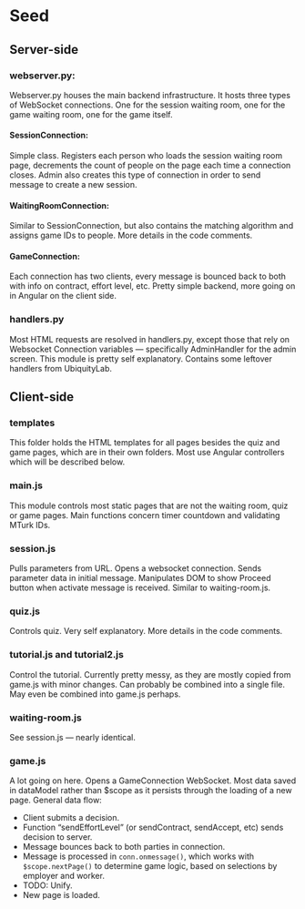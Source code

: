 # Seed
## Server-side
### webserver.py:
Webserver.py houses the main backend infrastructure. It hosts three types of WebSocket connections. One for the session waiting room, one for the game waiting room, one for the game itself.

#### SessionConnection:
Simple class. Registers each person who loads the session waiting room page, decrements the count of people on the page each time a connection closes. Admin also creates this type of connection in order to send message to create a new session.

#### WaitingRoomConnection:
Similar to SessionConnection, but also contains the matching algorithm and assigns game IDs to people. More details in the code comments.

#### GameConnection:
Each connection has two clients, every message is bounced back to both with info on contract, effort level, etc. Pretty simple backend, more going on in Angular on the client side.

### handlers.py
Most HTML requests are resolved in handlers.py, except those that rely on Websocket Connection variables — specifically AdminHandler for the admin screen. This module is pretty self explanatory. Contains some leftover handlers from UbiquityLab.


## Client-side
### templates
This folder holds the HTML templates for all pages besides the quiz and game pages, which are in their own folders. Most use Angular controllers which will be described below.

### main.js
This module controls most static pages that are not the waiting room, quiz or game pages. Main functions concern timer countdown and validating MTurk IDs.

### session.js
Pulls parameters from URL. Opens a websocket connection. Sends parameter data in initial message. Manipulates DOM to show Proceed button when activate message is received. Similar to waiting-room.js.

### quiz.js
Controls quiz. Very self explanatory. More details in the code comments.

### tutorial.js and tutorial2.js
Control the tutorial. Currently pretty messy, as they are mostly copied from game.js with minor changes. Can probably be combined into a single file. May even be combined into game.js perhaps.

### waiting-room.js
See session.js — nearly identical.

### game.js
A lot going on here. Opens a GameConnection WebSocket. Most data saved in dataModel rather than $scope as it persists through the loading of a new page. General data flow:
-	Client submits a decision.
-	Function “sendEffortLevel” (or sendContract, sendAccept, etc) sends decision to server.
-	Message bounces back to both parties in connection.
-	Message is processed in `conn.onmessage()`, which works with `$scope.nextPage()` to determine game logic, based on selections by employer and worker.
  - TODO: Unify.
- New page is loaded.